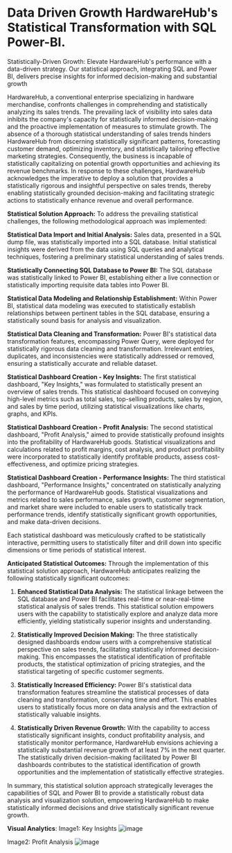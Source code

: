 # Data Driven Growth HardwareHub's Statistical Transformation with SQL Power-BI.
Statistically-Driven Growth: Elevate HardwareHub's performance with a data-driven strategy. Our statistical approach, integrating SQL and Power BI, delivers precise insights for informed decision-making and substantial growth

HardwareHub, a conventional enterprise specializing in hardware merchandise, confronts challenges in comprehending and statistically analyzing its sales trends. The prevailing lack of visibility into sales data inhibits the company's capacity for statistically informed decision-making and the proactive implementation of measures to stimulate growth. The absence of a thorough statistical understanding of sales trends hinders HardwareHub from discerning statistically significant patterns, forecasting customer demand, optimizing inventory, and statistically tailoring effective marketing strategies. Consequently, the business is incapable of statistically capitalizing on potential growth opportunities and achieving its revenue benchmarks. In response to these challenges, HardwareHub acknowledges the imperative to deploy a solution that provides a statistically rigorous and insightful perspective on sales trends, thereby enabling statistically grounded decision-making and facilitating strategic actions to statistically enhance revenue and overall performance.

**Statistical Solution Approach:**
To address the prevailing statistical challenges, the following methodological approach was implemented:

**Statistical Data Import and Initial Analysis:**
Sales data, presented in a SQL dump file, was statistically imported into a SQL database. Initial statistical insights were derived from the data using SQL queries and analytical techniques, fostering a preliminary statistical understanding of sales trends.

**Statistically Connecting SQL Database to Power BI:**
The SQL database was statistically linked to Power BI, establishing either a live connection or statistically importing requisite data tables into Power BI.

**Statistical Data Modeling and Relationship Establishment:**
Within Power BI, statistical data modeling was executed to statistically establish relationships between pertinent tables in the SQL database, ensuring a statistically sound basis for analysis and visualization.

**Statistical Data Cleaning and Transformation:**
Power BI's statistical data transformation features, encompassing Power Query, were deployed for statistically rigorous data cleaning and transformation. Irrelevant entries, duplicates, and inconsistencies were statistically addressed or removed, ensuring a statistically accurate and reliable dataset.

**Statistical Dashboard Creation - Key Insights:**
The first statistical dashboard, "Key Insights," was formulated to statistically present an overview of sales trends. This statistical dashboard focused on conveying high-level metrics such as total sales, top-selling products, sales by region, and sales by time period, utilizing statistical visualizations like charts, graphs, and KPIs.

**Statistical Dashboard Creation - Profit Analysis:**
The second statistical dashboard, "Profit Analysis," aimed to provide statistically profound insights into the profitability of HardwareHub goods. Statistical visualizations and calculations related to profit margins, cost analysis, and product profitability were incorporated to statistically identify profitable products, assess cost-effectiveness, and optimize pricing strategies.

**Statistical Dashboard Creation - Performance Insights:**
The third statistical dashboard, "Performance Insights," concentrated on statistically analyzing the performance of HardwareHub goods. Statistical visualizations and metrics related to sales performance, sales growth, customer segmentation, and market share were included to enable users to statistically track performance trends, identify statistically significant growth opportunities, and make data-driven decisions.

Each statistical dashboard was meticulously crafted to be statistically interactive, permitting users to statistically filter and drill down into specific dimensions or time periods of statistical interest.

**Anticipated Statistical Outcomes:**
Through the implementation of this statistical solution approach, HardwareHub anticipates realizing the following statistically significant outcomes:

1. **Enhanced Statistical Data Analysis:** The statistical linkage between the SQL database and Power BI facilitates real-time or near-real-time statistical analysis of sales trends. This statistical solution empowers users with the capability to statistically explore and analyze data more efficiently, yielding statistically superior insights and understanding.

2. **Statistically Improved Decision Making:** The three statistically designed dashboards endow users with a comprehensive statistical perspective on sales trends, facilitating statistically informed decision-making. This encompasses the statistical identification of profitable products, the statistical optimization of pricing strategies, and the statistical targeting of specific customer segments.

3. **Statistically Increased Efficiency:** Power BI's statistical data transformation features streamline the statistical processes of data cleaning and transformation, conserving time and effort. This enables users to statistically focus more on data analysis and the extraction of statistically valuable insights.

4. **Statistically Driven Revenue Growth:** With the capability to access statistically significant insights, conduct profitability analysis, and statistically monitor performance, HardwareHub envisions achieving a statistically substantial revenue growth of at least 7% in the next quarter. The statistically driven decision-making facilitated by Power BI dashboards contributes to the statistical identification of growth opportunities and the implementation of statistically effective strategies.

In summary, this statistical solution approach strategically leverages the capabilities of SQL and Power BI to provide a statistically robust data analysis and visualization solution, empowering HardwareHub to make statistically informed decisions and drive statistically significant revenue growth.


**Visual Analytics**:
Image1: Key Insights
![image](https://github.com/Amlan-prog/Data-Driven-Growth-HardwareHub-s-Statistical-Transformation-with-SQL-Power-BI./assets/106246237/88e68869-e17b-476a-bdad-7aed128f9cd3)

Image2: Profit Analysis
![image](https://github.com/Amlan-prog/Data-Driven-Growth-HardwareHub-s-Statistical-Transformation-with-SQL-Power-BI./assets/106246237/1473f1e6-b146-4bbd-bfde-ded855757902)

